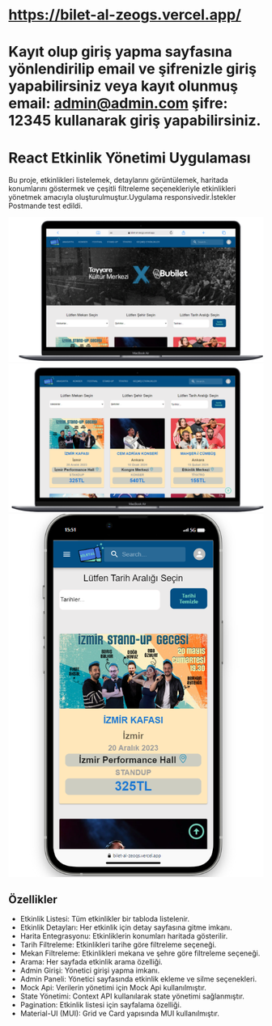 # https://bilet-al-zeogs.vercel.app/
# Kayıt olup giriş yapma sayfasına yönlendirilip  email ve şifrenizle giriş yapabilirsiniz veya kayıt olunmuş  email: admin@admin.com şifre: 12345 kullanarak giriş yapabilirsiniz.

# React Etkinlik Yönetimi Uygulaması

Bu proje, etkinlikleri listelemek, detaylarını görüntülemek, haritada konumlarını göstermek ve çeşitli filtreleme seçenekleriyle etkinlikleri yönetmek amacıyla oluşturulmuştur.Uygulama responsivedir.İstekler Postmande test edildi.



![macbook](/src/assets/images/responsive1.PNG)
![mackbook](/src/assets/images/responsive2.PNG)
![mobile](/src/assets/images/responsive3.PNG)




## Özellikler

- Etkinlik Listesi: Tüm etkinlikler bir tabloda listelenir.
- Etkinlik Detayları: Her etkinlik için detay sayfasına gitme imkanı.
- Harita Entegrasyonu: Etkinliklerin konumları haritada gösterilir.
- Tarih Filtreleme: Etkinlikleri tarihe göre filtreleme seçeneği.
- Mekan Filtreleme: Etkinlikleri mekana ve şehre göre filtreleme seçeneği.
- Arama: Her sayfada etkinlik arama özelliği.
- Admin Girişi: Yönetici girişi yapma imkanı.
- Admin Paneli: Yönetici sayfasında etkinlik ekleme ve silme seçenekleri.
- Mock Api: Verilerin yönetimi için Mock Api kullanılmıştır.
- State Yönetimi: Context API kullanılarak state yönetimi sağlanmıştır.
- Pagination: Etkinlik listesi için sayfalama özelliği.
- Material-UI (MUI): Grid ve Card yapısında MUI kullanılmıştır.

